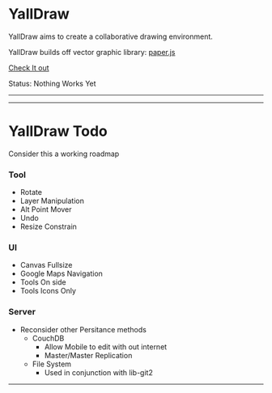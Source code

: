 # YallDraw


YallDraw aims to create a collaborative drawing environment.

YallDraw builds off vector graphic library: [paper.js](http://paperjs.org)

[Check It out](http://yalldraw.com)

Status: Nothing Works Yet

---



---


# YallDraw Todo

Consider this a working roadmap
 
### Tool
 
* Rotate
* Layer Manipulation
* Alt Point Mover
* Undo
* Resize Constrain

### UI

* Canvas Fullsize
* Google Maps Navigation
* Tools On side
* Tools Icons Only

### Server

* Reconsider other Persitance methods
  * CouchDB
    * Allow Mobile to edit with out internet
  	* Master/Master Replication
  * File System
  	* Used in conjunction with lib-git2



---







